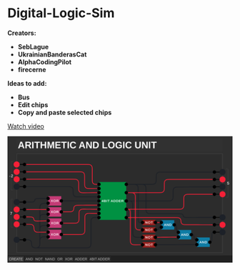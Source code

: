 # Digital-Logic-Sim

**Creators:**
- **SebLague**
- **UkrainianBanderasCat**
- **AlphaCodingPilot**
- **firecerne**

**Ideas to add:**
- **Bus**
- **Edit chips**
- **Copy and paste selected chips**
         

[Watch video](https://www.youtube.com/watch?v=QZwneRb-zqA)

![Simulation Screenshot](https://raw.githubusercontent.com/SebLague/Images/master/ALU.png)
